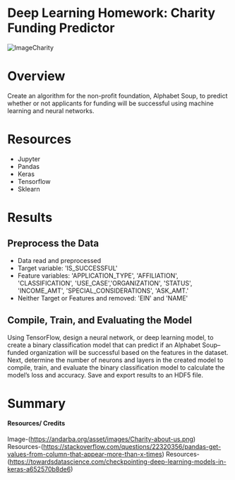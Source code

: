 # Deep Learning Homework: Charity Funding Predictor

![ImageCharity](https://andarba.org/asset/images/Charity-about-us.png)

# Overview 

Create an algorithm for the non-profit foundation, Alphabet Soup, to predict whether or not applicants for funding will be successful using machine learning and 
neural networks. 

# Resources 

* Jupyter
* Pandas
* Keras
* Tensorflow 
* Sklearn

# Results 

## Preprocess the Data

* Data read and preprocessed
* Target variable: 'IS_SUCCESSFUL'
* Feature variables: 'APPLICATION_TYPE', 'AFFILIATION', 'CLASSIFICATION', 'USE_CASE','ORGANIZATION', 'STATUS', 'INCOME_AMT', 'SPECIAL_CONSIDERATIONS', 'ASK_AMT.' 
* Neither Target or Features and removed: 'EIN' and 'NAME'
 

## Compile, Train, and Evaluating the Model

Using TensorFlow, design a neural network, or deep learning model, to create a binary classification model that can predict if an Alphabet Soup–funded 
organization will be successful based on the features in the dataset. Next, determine the number of neurons and layers in the created model to compile, train, 
and evaluate the binary classification model to calculate the model’s loss and accuracy. Save and export results to an HDF5 file. 


# Summary 






#### Resources/ Credits

Image-(https://andarba.org/asset/images/Charity-about-us.png)
Resources-(https://stackoverflow.com/questions/22320356/pandas-get-values-from-column-that-appear-more-than-x-times)
Resources-(https://towardsdatascience.com/checkpointing-deep-learning-models-in-keras-a652570b8de6)


